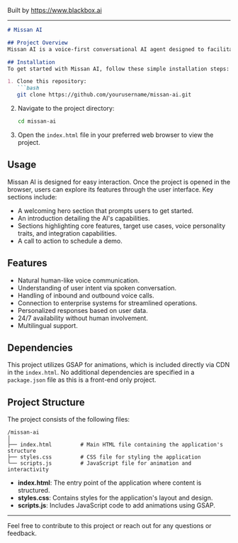 
Built by https://www.blackbox.ai

---

```markdown
# Missan AI

## Project Overview
Missan AI is a voice-first conversational AI agent designed to facilitate natural human-like voice communication. It understands user intent via spoken conversation and can handle inbound and outbound voice calls. This project aims to enhance user interaction and support enterprise systems effectively, providing personalized responses and 24/7 availability.

## Installation
To get started with Missan AI, follow these simple installation steps:

1. Clone this repository:
   ```bash
   git clone https://github.com/yourusername/missan-ai.git
   ```

2. Navigate to the project directory:
   ```bash
   cd missan-ai
   ```

3. Open the `index.html` file in your preferred web browser to view the project.

## Usage
Missan AI is designed for easy interaction. Once the project is opened in the browser, users can explore its features through the user interface. Key sections include:

- A welcoming hero section that prompts users to get started.
- An introduction detailing the AI's capabilities.
- Sections highlighting core features, target use cases, voice personality traits, and integration capabilities.
- A call to action to schedule a demo.

## Features
- Natural human-like voice communication.
- Understanding of user intent via spoken conversation.
- Handling of inbound and outbound voice calls.
- Connection to enterprise systems for streamlined operations.
- Personalized responses based on user data.
- 24/7 availability without human involvement.
- Multilingual support.

## Dependencies
This project utilizes GSAP for animations, which is included directly via CDN in the `index.html`. No additional dependencies are specified in a `package.json` file as this is a front-end only project.

## Project Structure
The project consists of the following files:

```
/missan-ai
│
├── index.html         # Main HTML file containing the application's structure
├── styles.css         # CSS file for styling the application
└── scripts.js         # JavaScript file for animation and interactivity
```

- **index.html**: The entry point of the application where content is structured.
- **styles.css**: Contains styles for the application's layout and design.
- **scripts.js**: Includes JavaScript code to add animations using GSAP.

---

Feel free to contribute to this project or reach out for any questions or feedback.
```